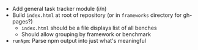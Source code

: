 - Add general task tracker module (i/n)
- Build `index.html` at root of repository (or in `frameworks` directory for gh-pages?)
	- `index.html` should be a file displays list of all benches
	- Should allow grouping by framework or benchmark
- `runNpm`: Parse npm output into just what's meaningful

